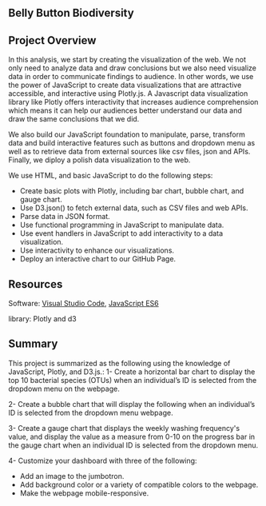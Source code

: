 ## Belly Button Biodiversity

## Project Overview
In this analysis, we start by creating the visualization of the web. We not only need to analyze data and draw conclusions but we also need visualize data in order to
communicate findings to audience.
In other words, we use the power of JavaScript to create data visualizations that are attractive accessible, and interactive using Plotly.js.
A Javascript data visualization library like Plotly offers interactivity that increases audience comprehension which means it can help our audiences better 
understand our data and draw the same conclusions that we did. 

We also build our JavaScript foundation to manipulate, parse, transform data and build interactive features such as buttons and dropdown menu as well as 
to retrieve data from external sources like csv files, json and APIs. Finally, we diploy a polish data visualization to the web.

We use HTML, and basic JavaScript to do the following steps: 
   - Create basic plots with Plotly, including bar chart, bubble chart, and gauge chart.
   - Use D3.json() to fetch external data, such as CSV files and web APIs.
   - Parse data in JSON format.
   - Use functional programming in JavaScript to manipulate data.
   - Use event handlers in JavaScript to add interactivity to a data visualization.
   - Use interactivity to enhance our visualizations.
   - Deploy an interactive chart to our GitHub Page.


## Resources
Software: [Visual Studio Code](https://code.visualstudio.com/), [JavaScript ES6](https://www.w3schools.com/Js/js_es6.asp)

library: Plotly and d3


## Summary
This project is summarized as the following using the knowledge of JavaScript, Plotly, and D3.js.:
1- Create a horizontal bar chart to display the top 10 bacterial species (OTUs) when an individual’s ID is selected from the dropdown menu on the webpage. 

2- Create a bubble chart that will display the following when an individual’s ID is selected from the dropdown menu webpage.

3- Create a gauge chart that displays the weekly washing frequency's value, and display the value as a measure from 0-10 on the progress bar in the gauge chart when an individual ID is selected from the dropdown menu.

4- Customize your dashboard with three of the following:
 - Add an image to the jumbotron.
 - Add background color or a variety of compatible colors to the webpage.
 - Make the webpage mobile-responsive.
